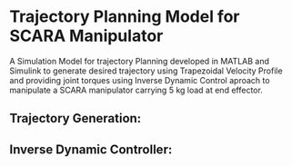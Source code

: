 # Trajectory Planning Model for SCARA Manipulator

A Simulation Model for trajectory Planning developed in MATLAB and Simulink to generate desired trajectory using Trapezoidal Velocity Profile and providing joint torques using Inverse Dynamic Control aproach to manipulate a SCARA manipulator carrying 5 kg load at end effector.

## **Trajectory Generation:**

## **Inverse Dynamic Controller:**
